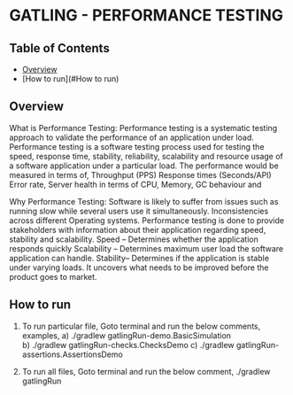 GATLING - PERFORMANCE TESTING
==================================

## Table of Contents

- [Overview](#Overview)
- [How to run](#How to run)


## Overview
What is Performance Testing:
Performance testing is a systematic testing approach to validate the performance of an application under load.
Performance testing is a software testing process used for testing the speed, response time, stability, reliability, scalability and resource usage of a software application under a particular load.
The performance would be measured in terms of,
Throughput (PPS)
Response times (Seconds/API)
Error rate, Server health in terms of CPU, Memory, GC behaviour and 

Why Performance Testing:
Software is likely to suffer from issues such as running slow while several users use it simultaneously.
Inconsistencies across different Operating systems.
Performance testing is done to provide stakeholders with information about their application regarding speed, stability and scalability.
Speed – Determines whether the application responds quickly
Scalability – Determines maximum user load the software application can handle.
Stability– Determines if the application is stable under varying loads.
It uncovers what needs to be improved before the product goes to market.

## How to run
1. To run particular file, Goto terminal and run the below comments,
   examples,
      a) ./gradlew gatlingRun-demo.BasicSimulation   
      b) ./gradlew gatlingRun-checks.ChecksDemo
      c) ./gradlew gatlingRun-assertions.AssertionsDemo

2. To run all files, Goto terminal and run the below comment,
   ./gradlew gatlingRun


